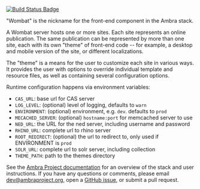 [![Build Status Badge]][Build Status]

"Wombat" is the nickname for the front-end component in the Ambra stack.

A Wombat server hosts one or more sites. Each site represents an online
publication. The same publication can be represented by more than one site,
each with its own "theme" of front-end code -- for example, a desktop and
mobile version of the site, or different localizations.

The "theme" is a means for the user to customize each site in various ways. It
provides the user with options to override individual template and resource
files, as well as containing several configuration options.

Runtime configuration happens via environment variables:

- `CAS_URL`: base url for CAS server
- `LOG_LEVEL`: (optional) level of logging, defaults to `warn`
- `ENVIRONMENT`: (optional) environment, e.g. `dev`. defaults to `prod`
- `MECACHED_SERVER`: (optional) `hostname:port` for memcached server to use
- `NED_URL`: the URL for the ned server, including username and password
- `RHINO_URL`: complete url to rhino server
- `ROOT_REDIRECT`: (optional) the url to redirect to, only used if ENVIRONMENT is `prod`
- `SOLR_URL`: complete url to solr server, including collection
- `THEME_PATH`: path to the themes directory 

See the [Ambra Project documentation](https://plos.github.io/ambraproject/) for
an overview of the stack and user instructions. If you have any questions or
comments, please email dev@ambraproject.org, open a [GitHub
issue](https://github.com/PLOS/wombat/issues), or submit a pull request.

[Build Status]: https://teamcity.plos.org/teamcity/viewType.html?buildTypeId=Wombat_Build
[Build Status Badge]: https://teamcity.plos.org/teamcity/app/rest/builds/buildType:(id:Wombat_Build)/statusIcon.svg
